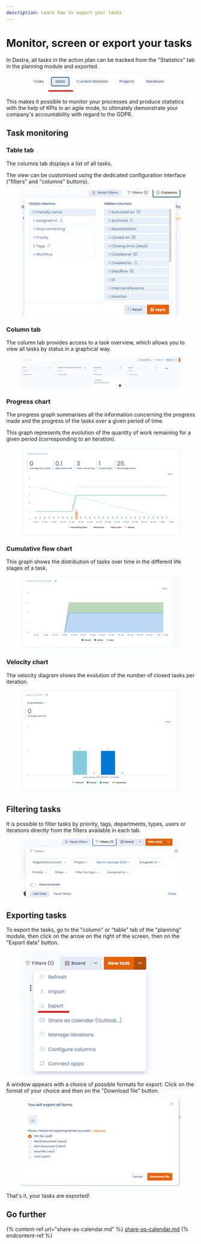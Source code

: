 ```yaml
---
description: Learn how to export your tasks
---
```


# Monitor, screen or export your tasks

In Dastra, all tasks in the action plan can be tracked from the "Statistics" tab in the planning module and exported.

<figure><img src="../../.gitbook/assets/image (137).png" alt=""><figcaption></figcaption></figure>

This makes it possible to monitor your processes and produce statistics with the help of KPIs in an agile mode, to ultimately demonstrate your company's accountability with regard to the GDPR.

## Task monitoring

### Table tab

The columns tab displays a list of all tasks.

The view can be customised using the dedicated configuration interface ("filters" and "columns" buttons).

<figure><img src="../../.gitbook/assets/image (99).png" alt=""><figcaption></figcaption></figure>

### Column tab

The column tab provides access to a task overview, which allows you to view all tasks by status in a graphical way.

<figure><img src="../../.gitbook/assets/image (134).png" alt=""><figcaption></figcaption></figure>

### Progress chart

The progress graph summarises all the information concerning the progress made and the progress of the tasks over a given period of time.&#x20;

This graph represents the evolution of the quantity of work remaining for a given period (corresponding to an iteration).

<figure><img src="../../.gitbook/assets/image (108).png" alt=""><figcaption></figcaption></figure>

### Cumulative flow chart

This graph shows the distribution of tasks over time in the different life stages of a task.

<figure><img src="../../.gitbook/assets/image (118).png" alt=""><figcaption></figcaption></figure>

### Velocity chart

The velocity diagram shows the evolution of the number of closed tasks per iteration.

<figure><img src="../../.gitbook/assets/image (146).png" alt=""><figcaption></figcaption></figure>

## Filtering tasks

It is possible to filter tasks by priority, tags, departments, types, users or iterations directly from the filters available in each tab.

<figure><img src="../../.gitbook/assets/image (102).png" alt=""><figcaption></figcaption></figure>

## Exporting tasks

To export the tasks, go to the "column" or "table" tab of the "planning" module, then click on the arrow on the right of the screen, then on the "Export data" button.

<figure><img src="../../.gitbook/assets/image (114).png" alt=""><figcaption></figcaption></figure>

A window appears with a choice of possible formats for export. Click on the format of your choice and then on the "Download file" button.

<figure><img src="../../.gitbook/assets/image (147).png" alt=""><figcaption></figcaption></figure>

That's it, your tasks are exported!

## Go further

{% content-ref url="share-as-calendar.md" %}
[share-as-calendar.md](share-as-calendar.md)
{% endcontent-ref %}
